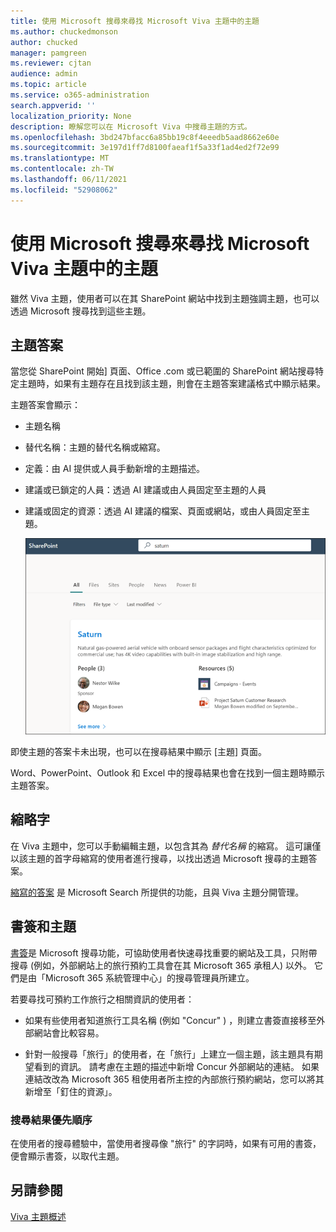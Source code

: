 ```yaml
---
title: 使用 Microsoft 搜尋來尋找 Microsoft Viva 主題中的主題
ms.author: chuckedmonson
author: chucked
manager: pamgreen
ms.reviewer: cjtan
audience: admin
ms.topic: article
ms.service: o365-administration
search.appverid: ''
localization_priority: None
description: 瞭解您可以在 Microsoft Viva 中搜尋主題的方式。
ms.openlocfilehash: 3bd247bfacc6a85bb19c8f4eeedb5aad8662e60e
ms.sourcegitcommit: 3e197d1ff7d8100faeaf1f5a33f1ad4ed2f72e99
ms.translationtype: MT
ms.contentlocale: zh-TW
ms.lasthandoff: 06/11/2021
ms.locfileid: "52908062"
---
```

# <a name="use-microsoft-search-to-find-topics-in-microsoft-viva-topics"></a>使用 Microsoft 搜尋來尋找 Microsoft Viva 主題中的主題

雖然 Viva 主題，使用者可以在其 SharePoint 網站中找到主題強調主題，也可以透過 Microsoft 搜尋找到這些主題。 

## <a name="topic-answer"></a>主題答案

當您從 SharePoint 開始] 頁面、Office .com 或已範圍的 SharePoint 網站搜尋特定主題時，如果有主題存在且找到該主題，則會在主題答案建議格式中顯示結果。

主題答案會顯示：

- 主題名稱
- 替代名稱：主題的替代名稱或縮寫。
- 定義：由 AI 提供或人員手動新增的主題描述。
- 建議或已鎖定的人員：透過 AI 建議或由人員固定至主題的人員
- 建議或固定的資源：透過 AI 建議的檔案、頁面或網站，或由人員固定至主題。 

   ![搜尋中的主題](../media/knowledge-management/search-topic-answer.png) 

即使主題的答案卡未出現，也可以在搜尋結果中顯示 [主題] 頁面。

Word、PowerPoint、Outlook 和 Excel 中的搜尋結果也會在找到一個主題時顯示主題答案。

## <a name="acronyms"></a>縮略字

在 Viva 主題中，您可以手動編輯主題，以包含其為 *替代名稱* 的縮寫。 這可讓僅以該主題的首字母縮寫的使用者進行搜尋，以找出透過 Microsoft 搜尋的主題答案。

[縮寫的答案](/microsoftsearch/manage-acronyms) 是 Microsoft Search 所提供的功能，且與 Viva 主題分開管理。

## <a name="bookmarks-and-topics"></a>書簽和主題

[書簽](/microsoftsearch/manage-bookmarks)是 Microsoft 搜尋功能，可協助使用者快速尋找重要的網站及工具，只附帶搜尋 (例如，外部網站上的旅行預約工具會在其 Microsoft 365 承租人) 以外。 它們是由「Microsoft 365 系統管理中心」的搜尋管理員所建立。 

若要尋找可預約工作旅行之相關資訊的使用者：

- 如果有些使用者知道旅行工具名稱 (例如 "Concur" ) ，則建立書簽直接移至外部網站會比較容易。

- 針對一般搜尋「旅行」的使用者，在「旅行」上建立一個主題，該主題具有期望看到的資訊。 請考慮在主題的描述中新增 Concur 外部網站的連結。 如果連結改改為 Microsoft 365 租使用者所主控的內部旅行預約網站，您可以將其新增至「釘住的資源」。
 
### <a name="search-results-priority"></a>搜尋結果優先順序 

在使用者的搜尋體驗中，當使用者搜尋像 "旅行" 的字詞時，如果有可用的書簽，便會顯示書簽，以取代主題。

## <a name="see-also"></a>另請參閱

[Viva 主題概述](topic-experiences-overview.md)
